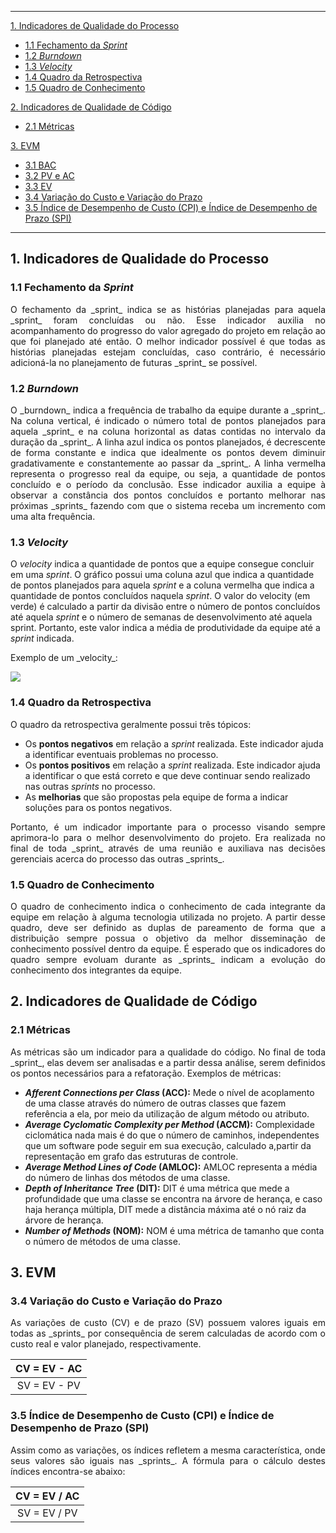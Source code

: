 ---------
[1. Indicadores de Qualidade do Processo](#1-indicadores-de-qualidade-do-processo)

 * [1.1 Fechamento da _Sprint_](#11-fechamento-da-sprint)
 * [1.2 _Burndown_](#12-burndown)
 * [1.3 _Velocity_](#13-velocity)
 * [1.4 Quadro da Retrospectiva](#14-quadro-da-retrospectiva)
 * [1.5 Quadro de Conhecimento](#15-quadro-de-conhecimento)

[2. Indicadores de Qualidade de Código](#2-indicadores-de-qualidade-de-código)

 * [2.1 Métricas](#21-métricas)

[3. EVM](#3-evm)
 * [3.1 BAC](#31-bac)
 * [3.2 PV e AC](#32-pv-e-ac)
 * [3.3 EV](#33-ev)
 * [3.4 Variação do Custo e Variação do Prazo](#34-variação-do-custo-e-variação-do-prazo)
 * [3.5 Índice de Desempenho de Custo (CPI) e Índice de Desempenho de Prazo (SPI)](https://github.com/fga-gpp-mds/00-Disciplina/wiki/Indicadores-%C3%81geis/_edit#35-%C3%8Dndice-de-desempenho-de-custo-cpi-e-%C3%8Dndice-de-desempenho-de-prazo-spi)

---------
## 1. Indicadores de Qualidade do Processo

### 1.1 Fechamento da _Sprint_

<p align = "justify">O fechamento da _sprint_ indica se as histórias planejadas para aquela _sprint_ foram concluídas ou não. Esse indicador auxilia no acompanhamento do progresso do valor agregado do projeto em relação ao que foi planejado até então. O melhor indicador possível é que todas as histórias planejadas estejam concluídas, caso contrário, é necessário adicioná-la no planejamento de futuras _sprint_ se possível.

### 1.2 _Burndown_

<p align = "justify">O _burndown_ indica a frequência de trabalho da equipe durante a _sprint_. Na coluna vertical, é indicado o número total de pontos planejados para aquela _sprint_ e na coluna horizontal as datas contidas no intervalo da duração da _sprint_. A linha azul indica os pontos planejados, é decrescente de forma constante e indica que idealmente os pontos devem diminuir gradativamente e constantemente ao passar da _sprint_. A linha vermelha representa o progresso real da equipe, ou seja, a quantidade de pontos concluído e o período da conclusão. Esse indicador auxilia a equipe à observar a constância dos pontos concluídos e portanto melhorar nas próximas _sprints_ fazendo com que o sistema receba um incremento com uma alta frequência.

### 1.3 _Velocity_

O _velocity_ indica a quantidade de pontos que a equipe consegue concluir em uma _sprint_. O gráfico possui uma coluna azul que indica a quantidade de pontos planejados para aquela _sprint_ e a coluna vermelha que indica a quantidade de pontos concluídos naquela _sprint_. O valor do velocity (em verde) é calculado a partir da divisão entre o número de pontos concluídos até aquela _sprint_ e o número de semanas de desenvolvimento até aquela sprint. Portanto, este valor indica a média de produtividade da equipe até a _sprint_ indicada.

<p align = "justify">Exemplo de um _velocity_:

![](https://raw.githubusercontent.com/wiki/fga-gpp-mds/00-Disciplina/img/velocity-exemplo.png)

### 1.4 Quadro da Retrospectiva

<p align = "justify">O quadro da retrospectiva geralmente possui três tópicos:

 * Os **pontos negativos** em relação a _sprint_ realizada. Este indicador ajuda a identificar eventuais problemas no processo.
 * Os **pontos positivos** em relação a _sprint_ realizada. Este indicador ajuda a identificar o que está correto e que deve continuar sendo realizado nas outras _sprints_ no processo.
 * As **melhorias** que são propostas pela equipe de forma a indicar soluções para os pontos negativos.

<p align = "justify">Portanto, é um indicador importante para o processo visando sempre aprimora-lo para o melhor desenvolvimento do projeto. Era realizada no final de toda _sprint_ através de uma reunião e auxiliava nas decisões gerenciais acerca do processo das outras _sprints_.

### 1.5 Quadro de Conhecimento

<p align = "justify">O quadro de conhecimento indica o conhecimento de cada integrante da equipe em relação à alguma tecnologia utilizada no projeto. A partir desse quadro, deve ser definido as duplas de pareamento de forma que a distribuição sempre possua o objetivo da melhor disseminação de conhecimento possível dentro da equipe. É esperado que os indicadores do quadro sempre evoluam durante as _sprints_ indicam a evolução do conhecimento dos integrantes da equipe.

## 2. Indicadores de Qualidade de Código

### 2.1 Métricas

<p align = "justify">As métricas são um indicador para a qualidade do código. No final de toda _sprint_, elas devem ser analisadas e a partir dessa análise, serem definidos os pontos necessários para a refatoração. Exemplos de métricas:

 * **_Afferent Connections per Class_ (ACC):** Mede o nível de acoplamento de uma classe através do número de outras classes que fazem referência a ela, por meio da utilização de algum método ou atributo.
 * **_Average Cyclomatic Complexity per Method_ (ACCM):** Complexidade ciclomática nada mais é do que o número de caminhos, independentes que um software pode seguir em sua execução, calculado a,partir da representação em grafo das estruturas de controle.
 * **_Average Method Lines of Code_ (AMLOC):** AMLOC representa a média do número de linhas dos métodos de uma classe.
 * **_Depth of Inheritance Tree_ (DIT):** DIT é uma métrica que mede a profundidade que uma classe se encontra na árvore de herança, e caso haja herança múltipla, DIT mede a distância máxima até o nó raiz da árvore de herança.
 * **_Number of Methods_ (NOM):** NOM é uma métrica de tamanho que conta o número de métodos de uma classe.

## 3. EVM

### 3.4 Variação do Custo e Variação do Prazo

<p align = "justify"> As variações de custo (CV) e de prazo (SV) possuem valores iguais em todas as _sprints_ por consequência de serem calculadas de acordo com o custo real e valor planejado, respectivamente. 

| CV = EV - AC |
|:------------:|
| SV = EV - PV |

### 3.5 Índice de Desempenho de Custo (CPI) e Índice de Desempenho de Prazo (SPI)

<p align = "justify"> Assim como as variações, os índices refletem a mesma característica, onde seus valores são iguais nas _sprints_. A fórmula para o cálculo destes índices encontra-se abaixo:

| CV = EV / AC |
|:------------:|
| SV = EV / PV |